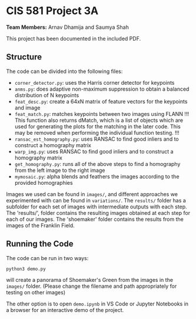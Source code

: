 # CIS 581 Project 3A

**Team Members:** Arnav Dhamija and Saumya Shah

This project has been documented in the included PDF.

## Structure

The code can be divided into the following files:

* `corner_detector.py`: uses the Harris corner detector for keypoints
* `anms.py`: does adaptive non-maximum suppression to obtain a balanced distribution of N keypoints
* `feat_desc.py`: create a 64xN matrix of feature vectors for the keypoints and image
* `feat_match.py`: matches keypoints between two images using FLANN
!!!
This function also returns dMatch, which is a list of objects which are used for generating the plots for the matching in the later code. This may be removed when performing the individual function testing. 
!!!
* `ransac_est_homography.py`: uses RANSAC to find good inliers and to construct a homography matrix
* `warp_img.py`: uses RANSAC to find good inliers and to construct a homography matrix
* `get_homography.py`: runs all of the above steps to find a homography from the left image to the right image
* `mymosaic.py`: alpha blends and feathers the images according to the provided homographies

Images we used can be found in `images/`, and different approaches we experimented with can be found in `variations/`. The `results/` folder has a subfolder for each set of images with intermediate outputs with each step. The 'results/', folder contains the resulting images obtained at each step for each of our images. The 'shoemaker' folder contains the results from the images of the Franklin Field.

## Running the Code

The code can be run in two ways:

```
python3 demo.py
```

will create a panorama of Shoemaker's Green from the images in the `images/` folder. 
(Please change the filename and path appropriately for testing on other images)

The other option is to open `demo.ipynb` in VS Code or Jupyter Notebooks in a browser for an interactive demo of the project.
